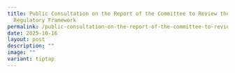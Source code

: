 ```yaml
---
title: Public Consultation on the Report of the Committee to Review the
  Regulatory Framework
permalink: /public-consultation-on-the-report-of-the-committee-to-review-the-regulatory-framework/
date: 2025-10-16
layout: post
description: ""
image: ""
variant: tiptap
---
```

